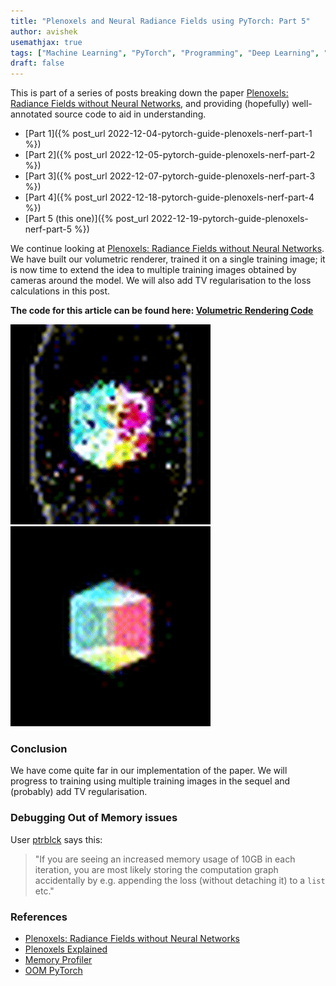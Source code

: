 ```yaml
---
title: "Plenoxels and Neural Radiance Fields using PyTorch: Part 5"
author: avishek
usemathjax: true
tags: ["Machine Learning", "PyTorch", "Programming", "Deep Learning", "Neural Radiance Fields", "Machine Vision"]
draft: false
---
```


This is part of a series of posts breaking down the paper [Plenoxels: Radiance Fields without Neural Networks](https://arxiv.org/abs/2112.05131), and providing (hopefully) well-annotated source code to aid in understanding.

- [Part 1]({% post_url 2022-12-04-pytorch-guide-plenoxels-nerf-part-1 %})
- [Part 2]({% post_url 2022-12-05-pytorch-guide-plenoxels-nerf-part-2 %})
- [Part 3]({% post_url 2022-12-07-pytorch-guide-plenoxels-nerf-part-3 %})
- [Part 4]({% post_url 2022-12-18-pytorch-guide-plenoxels-nerf-part-4 %})
- [Part 5 (this one)]({% post_url 2022-12-19-pytorch-guide-plenoxels-nerf-part-5 %})

We continue looking at [Plenoxels: Radiance Fields without Neural Networks](https://arxiv.org/abs/2112.05131). We have built our volumetric renderer, trained it on a single training image; it is now time to extend the idea to multiple training images obtained by cameras around the model. We will also add TV regularisation to the loss calculations in this post.

**The code for this article can be found here: [Volumetric Rendering Code](https://github.com/asengupta/avishek.net/blob/master/code/pytorch-learn/plenoxels/volumetric-rendering-with-loss-interpolating.py)**

![Crude Reconstruction of Cube](/assets/images/reconstruction-cube-scaled.gif)![Original Cube](/assets/images/training-cube-scaled.gif)

### Conclusion
We have come quite far in our implementation of the paper. We will progress to training using multiple training images in the sequel and (probably) add TV regularisation.

### Debugging Out of Memory issues
User [ptrblck](https://discuss.pytorch.org/u/ptrblck) says this:

> "If you are seeing an increased memory usage of 10GB in each iteration, you are most likely storing the computation graph accidentally by e.g. appending the loss (without detaching it) to a ```list``` etc."

### References

- [Plenoxels: Radiance Fields without Neural Networks](https://arxiv.org/abs/2112.05131)
- [Plenoxels Explained](https://deeprender.ai/blog/plenoxels-radiance-fields-without-neural-networks)
- [Memory Profiler](https://pypi.org/project/memory-profiler/)
- [OOM PyTorch](https://discuss.pytorch.org/t/gpu-out-of-memory-after-i-call-the-backward-function/139280)

